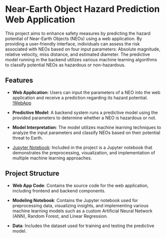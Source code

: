 # Near-Earth Object Hazard Prediction Web Application

This project aims to enhance safety measures by predicting the hazard potential of Near-Earth Objects (NEOs) using a web application. By providing a user-friendly interface, individuals can assess the risk associated with NEOs based on four input parameters: Absolute magnitude, relative velocity, miss distance, and estimated diameter. The predictive model running in the backend utilizes various machine learning algorithms to classify potential NEOs as hazardous or non-hazardous.

## Features

- **Web Application**: Users can input the parameters of a NEO into the web application and receive a prediction regarding its hazard potential.
  [!WebApp](Predictor_Image.jpg)
  
- **Predictive Model**: A backend system runs a predictive model using the provided parameters to determine whether a NEO is hazardous or not.

- **Model Interpretation**: The model utilizes machine learning techniques to analyze the input parameters and classify NEOs based on their potential threat to Earth.

- [Jupyter Notebook](Processing_Notebook.ipynb): Included in the project is a Jupyter notebook that demonstrates the preprocessing, visualization, and implementation of multiple machine learning approaches.

## Project Structure

- **Web App Code**: Contains the source code for the web application, including frontend and backend components.

- **Modeling Notebook**: Contains the Jupyter notebook used for preprocessing data, visualizing insights, and implementing various machine learning models such as a custom Artificial Neural Network (ANN), Random Forest, and Linear Regression.

- **Data**: Includes the dataset used for training and testing the predictive model.


